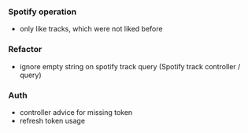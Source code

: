 ### Spotify operation
- only like tracks, which were not liked before

### Refactor
- ignore empty string on spotify track query (Spotify track controller / query)

### Auth
- controller advice for missing token
- refresh token usage
